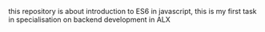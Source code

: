 this repository is about introduction to ES6 in javascript, this is my first task in specialisation on backend development in ALX
